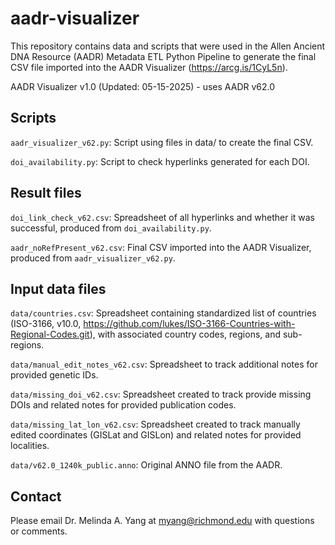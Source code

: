 # aadr-visualizer

This repository contains data and scripts that were used in the Allen Ancient DNA Resource (AADR) Metadata ETL Python Pipeline to generate the final CSV file imported into the AADR Visualizer (https://arcg.is/1CyL5n). 

AADR Visualizer v1.0 (Updated: 05-15-2025) - uses AADR v62.0


## Scripts 

`aadr_visualizer_v62.py`: Script using files in data/ to create the final CSV.
    
`doi_availability.py`: Script to check hyperlinks generated for each DOI.

## Result files

`doi_link_check_v62.csv`: Spreadsheet of all hyperlinks and whether it was successful, produced from `doi_availability.py`.
    
`aadr_noRefPresent_v62.csv`: Final CSV imported into the AADR Visualizer, produced from `aadr_visualizer_v62.py`.
    
## Input data files

`data/countries.csv`: Spreadsheet containing standardized list of countries (ISO-3166, v10.0, https://github.com/lukes/ISO-3166-Countries-with-Regional-Codes.git), with associated country codes, regions, and sub-regions. 
    
`data/manual_edit_notes_v62.csv`: Spreadsheet to track additional notes for provided genetic IDs.
    
`data/missing_doi_v62.csv`: Spreadsheet created to track provide missing DOIs and related notes for provided publication codes.

`data/missing_lat_lon_v62.csv`: Spreadsheet created to track manually edited coordinates (GISLat and GISLon) and related notes for provided localities.
    
`data/v62.0_1240k_public.anno`: Original ANNO file from the AADR.

## Contact
Please email Dr. Melinda A. Yang at myang@richmond.edu with questions or comments.